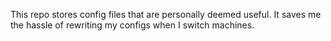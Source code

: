 This repo stores config files that are personally deemed useful. It saves me the hassle of rewriting my configs when I switch machines.
